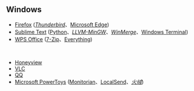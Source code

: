## Windows

* [Firefox](https://www.mozilla.org/en-US/firefox/all/) ([_Thunderbird_](https://www.thunderbird.net/zh-CN/)、[Microsoft Edge](https://www.microsoft.com/zh-cn/edge))
* [Sublime Text](https://www.sublimetext.com) ([Python](https://www.python.org)、[_LLVM-MinGW_](https://www.mingw-w64.org/downloads/#llvm-mingw)、[_WinMerge_](https://winmerge.org)、[Windows Terminal](https://github.com/microsoft/terminal))
* [WPS Office](https://www.wps.cn) ([7-Zip](https://www.7-zip.org)、[Everything](https://www.voidtools.com/zh-cn/))

<br>

* [Honeyview](https://www.bandisoft.com/honeyview/)
* [VLC](https://www.videolan.org)
* [QQ](https://im.qq.com)
* [Microsoft PowerToys](https://github.com/microsoft/PowerToys) ([Monitorian](https://github.com/emoacht/Monitorian)、[LocalSend](https://github.com/localsend/localsend)、[_火绒_](https://www.huorong.cn))

